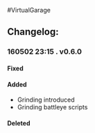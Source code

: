 #VirtualGarage  
## Changelog:    

### 160502 23:15 . v0.6.0   
#### Fixed  

#### Added  
* Grinding introduced  
* Grinding battleye scripts  

#### Deleted  
